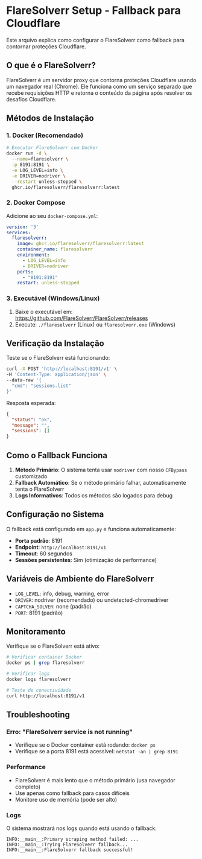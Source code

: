 # FlareSolverr Setup - Fallback para Cloudflare

Este arquivo explica como configurar o FlareSolverr como fallback para contornar proteções Cloudflare.

## O que é o FlareSolverr?

FlareSolverr é um servidor proxy que contorna proteções Cloudflare usando um navegador real (Chrome). Ele funciona como um serviço separado que recebe requisições HTTP e retorna o conteúdo da página após resolver os desafios Cloudflare.

## Métodos de Instalação

### 1. Docker (Recomendado)

```bash
# Executar FlareSolverr com Docker
docker run -d \
  --name=flaresolverr \
  -p 8191:8191 \
  -e LOG_LEVEL=info \
  -e DRIVER=nodriver \
  --restart unless-stopped \
  ghcr.io/flaresolverr/flaresolverr:latest
```

### 2. Docker Compose

Adicione ao seu `docker-compose.yml`:

```yaml
version: '3'
services:
  flaresolverr:
    image: ghcr.io/flaresolverr/flaresolverr:latest
    container_name: flaresolverr
    environment:
      - LOG_LEVEL=info
      - DRIVER=nodriver
    ports:
      - "8191:8191"
    restart: unless-stopped
```

### 3. Executável (Windows/Linux)

1. Baixe o executável em: https://github.com/FlareSolverr/FlareSolverr/releases
2. Execute: `./flaresolverr` (Linux) ou `flaresolverr.exe` (Windows)

## Verificação da Instalação

Teste se o FlareSolverr está funcionando:

```bash
curl -X POST 'http://localhost:8191/v1' \
-H 'Content-Type: application/json' \
--data-raw '{
  "cmd": "sessions.list"
}'
```

Resposta esperada:
```json
{
  "status": "ok",
  "message": "",
  "sessions": []
}
```

## Como o Fallback Funciona

1. **Método Primário**: O sistema tenta usar `nodriver` com nosso `CFBypass` customizado
2. **Fallback Automático**: Se o método primário falhar, automaticamente tenta o FlareSolverr
3. **Logs Informativos**: Todos os métodos são logados para debug

## Configuração no Sistema

O fallback está configurado em `app.py` e funciona automaticamente:

- **Porta padrão**: 8191
- **Endpoint**: `http://localhost:8191/v1`
- **Timeout**: 60 segundos
- **Sessões persistentes**: Sim (otimização de performance)

## Variáveis de Ambiente do FlareSolverr

- `LOG_LEVEL`: info, debug, warning, error
- `DRIVER`: nodriver (recomendado) ou undetected-chromedriver
- `CAPTCHA_SOLVER`: none (padrão)
- `PORT`: 8191 (padrão)

## Monitoramento

Verifique se o FlareSolverr está ativo:

```bash
# Verificar container Docker
docker ps | grep flaresolverr

# Verificar logs
docker logs flaresolverr

# Teste de conectividade
curl http://localhost:8191/v1
```

## Troubleshooting

### Erro: "FlareSolverr service is not running"
- Verifique se o Docker container está rodando: `docker ps`
- Verifique se a porta 8191 está acessível: `netstat -an | grep 8191`

### Performance
- FlareSolverr é mais lento que o método primário (usa navegador completo)
- Use apenas como fallback para casos difíceis
- Monitore uso de memória (pode ser alto)

### Logs
O sistema mostrará nos logs quando está usando o fallback:
```
INFO:__main__:Primary scraping method failed: ...
INFO:__main__:Trying FlareSolverr fallback...
INFO:__main__:FlareSolverr fallback successful!
```